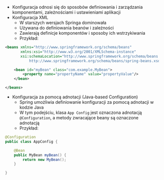 - Konfiguracja odnosi się do sposobów definiowania i zarządzania komponentami, zależnościami i ustawieniami aplikacji
- Konfiguracja XML
	- W starszych wersjach Springa dominowała
	- Używana do definiowania beanów i zależności
	- Zawierają definicje komponentów i sposoby ich wstrzykiwania
	- Przykład:
```xml
<beans xmlns="http://www.springframework.org/schema/beans"
       xmlns:xsi="http://www.w3.org/2001/XMLSchema-instance"
       xsi:schemaLocation="http://www.springframework.org/schema/beans
           http://www.springframework.org/schema/beans/spring-beans.xsd">

    <bean id="myBean" class="com.example.MyBean">
        <property name="propertyName" value="propertyValue"/>
    </bean>

</beans>
```
- Konfiguracja za pomocą adnotacji (Java-based Configuration)
	- Spring umożliwia definiowanie konfiguracji za pomocą adnotacji w kodzie Java
	- W tym podejściu, klasa `App Config` jest oznaczona adnotacją `@Configuration`, a metody zwracające beany są oznaczone adnotacją 
	- Przykład:
```java
@Configuration
public class AppConfig {

    @Bean
    public MyBean myBean() {
        return new MyBean();
    }

}

```